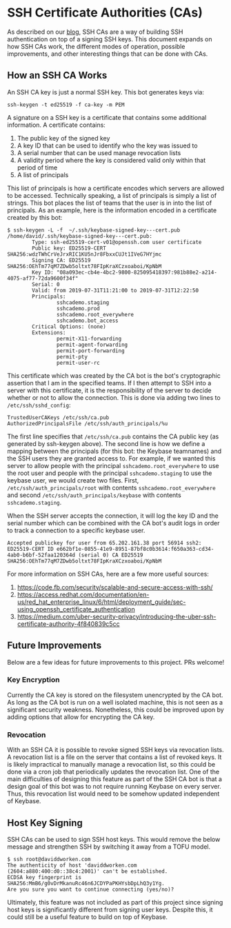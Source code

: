 # SSH Certificate Authorities (CAs)

As described on our [blog](https://keybase.io/blog/keybase-ssh-ca), SSH CAs are a way of building SSH authentication on
top of a signing SSH keys. This document expands on how SSH CAs work, the different modes of operation, possible 
improvements, and other interesting things that can be done with CAs. 

## How an SSH CA Works

An SSH CA key is just a normal SSH key. This bot generates keys via:

```
ssh-keygen -t ed25519 -f ca-key -m PEM
```

A signature on a SSH key is a certificate that contains some additional information. A certificate contains:

1. The public key of the signed key
2. A key ID that can be used to identify who the key was issued to
3. A serial number that can be used manage revocation lists
4. A validity period where the key is considered valid only within that period of time
5. A list of principals

This list of principals is how a certificate encodes which servers are allowed to be accessed. Technically speaking, a
list of principals is simply a list of strings. This bot places the list of teams that the user is in into the list
of principals. As an example, here is the information encoded in a certificate created by this bot:

```
$ ssh-keygen -L -f  ~/.ssh/keybase-signed-key---cert.pub 
/home/david/.ssh/keybase-signed-key---cert.pub:
        Type: ssh-ed25519-cert-v01@openssh.com user certificate
        Public key: ED25519-CERT SHA256:wdzTWhCrVeJrxRIC1KU5nJr8FbxxCUJt1IVeG7HYjmc
        Signing CA: ED25519 SHA256:OEhTm77qM7ZDwb5oltxt78FIpKraXCzxoaboi/KpNbM
        Key ID: "08a093ec-cb4e-4bc2-9800-825095418397:981b88e2-a214-4075-af77-72da9600f34f"
        Serial: 0
        Valid: from 2019-07-31T11:21:00 to 2019-07-31T12:22:50
        Principals: 
                sshcademo.staging
                sshcademo.prod
                sshcademo.root_everywhere
                sshcademo.bot_access
        Critical Options: (none)
        Extensions: 
                permit-X11-forwarding
                permit-agent-forwarding
                permit-port-forwarding
                permit-pty
                permit-user-rc
```

This certificate which was created by the CA bot is the bot's cryptographic assertion that I am in the specified teams.
If I then attempt to SSH into a server with this certificate, it is the responsibility of the server to decide whether 
or not to allow the connection. This is done via adding two lines to `/etc/ssh/sshd_config`:

``` 
TrustedUserCAKeys /etc/ssh/ca.pub
AuthorizedPrincipalsFile /etc/ssh/auth_principals/%u
```

The first line specifies that `/etc/ssh/ca.pub` contains the CA public key (as generated by ssh-keygen above). The 
second line is how we define a mapping between the principals (for this bot: the Keybase teamnames) and the SSH users 
they are granted access to. For example, if we wanted this server to allow people with the principal `sshcademo.root_everywhere`
to use the root user and people with the principal `sshcademo.staging` to use the keybase user, we would create two files.
First, `/etc/ssh/auth_principals/root` with contents `sshcademo.root_everywhere` and second `/etc/ssh/auth_principals/keybase`
with contents `sshcademo.staging`. 

When the SSH server accepts the connection, it will log the key ID and the serial number which can be combined with 
the CA bot's audit logs in order to track a connection to a specific keybase user. 

```
Accepted publickey for user from 65.202.161.38 port 56914 ssh2: ED25519-CERT ID e662bf1e-0855-41e9-8951-87bf8c0b3614:f650a363-cd34-4ab0-b6bf-52faa120364d (serial 0) CA ED25519 SHA256:OEhTm77qM7ZDwb5oltxt78FIpKraXCzxoaboi/KpNbM
```

For more information on SSH CAs, here are a few more useful sources:

1. https://code.fb.com/security/scalable-and-secure-access-with-ssh/
2. https://access.redhat.com/documentation/en-us/red_hat_enterprise_linux/6/html/deployment_guide/sec-using_openssh_certificate_authentication
3. https://medium.com/uber-security-privacy/introducing-the-uber-ssh-certificate-authority-4f840839c5cc

## Future Improvements

Below are a few ideas for future improvements to this project. PRs welcome!

### Key Encryption

Currently the CA key is stored on the filesystem unencrypted by the CA bot. As long as the CA bot is run on a well
isolated machine, this is not seen as a significant security weakness. Nonetheless, this could be improved upon by adding
options that allow for encrypting the CA key. 

### Revocation

With an SSH CA it is possible to revoke signed SSH keys via revocation lists. A revocation list is a file on the server 
that contains a list of revoked keys. It is likely impractical to manually manage a revocation list, so this could be 
done via a cron job that periodically updates the revocation list. One of the main difficulties of designing this feature
as part of the SSH CA bot is that a design goal of this bot was to not require running Keybase on every server. Thus,
this revocation list would need to be somehow updated independent of Keybase. 

## Host Key Signing

SSH CAs can be used to sign SSH host keys. This would remove the below message and strengthen SSH by switching it away 
from a TOFU model. 

```
$ ssh root@daviddworken.com
The authenticity of host 'daviddworken.com (2604:a880:400:d0::38c4:2001)' can't be established.
ECDSA key fingerprint is SHA256:MmB6/g0vDrMkanuRc46n6JCDYPaPKHYsbDpLhQ3y1Yg.
Are you sure you want to continue connecting (yes/no)? 
```

Ultimately, this feature was not included as part of this project since signing host keys is significantly different 
from signing user keys. Despite this, it could still be a useful feature to build on top of Keybase. 
